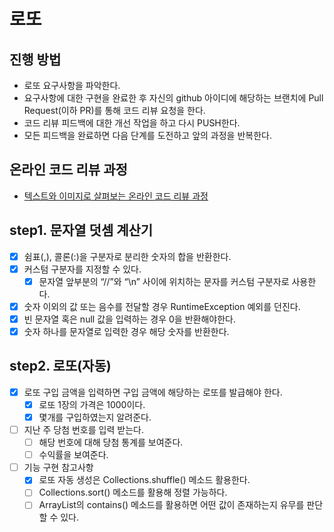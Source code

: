 # 로또
## 진행 방법
* 로또 요구사항을 파악한다.
* 요구사항에 대한 구현을 완료한 후 자신의 github 아이디에 해당하는 브랜치에 Pull Request(이하 PR)를 통해 코드 리뷰 요청을 한다.
* 코드 리뷰 피드백에 대한 개선 작업을 하고 다시 PUSH한다.
* 모든 피드백을 완료하면 다음 단계를 도전하고 앞의 과정을 반복한다.

## 온라인 코드 리뷰 과정
* [텍스트와 이미지로 살펴보는 온라인 코드 리뷰 과정](https://github.com/next-step/nextstep-docs/tree/master/codereview)

## step1. 문자열 덧셈 계산기
 - [x] 쉼표(,), 콜론(:)을 구분자로 분리한 숫자의 합을 반환한다.
 - [x] 커스텀 구분자를 지정할 수 있다.
   - [x] 문자열 앞부분의 “//”와 “\n” 사이에 위치하는 문자를 커스텀 구분자로 사용한다.
 - [x] 숫자 이외의 값 또는 음수를 전달할 경우 RuntimeException 예외를 던진다.
 - [x] 빈 문자열 혹은 null 값을 입력하는 경우 0을 반환해야한다.
 - [x] 숫자 하나를 문자열로 입력한 경우 해당 숫자를 반환한다.

## step2. 로또(자동)
 - [x] 로또 구입 금액을 입력하면 구입 금액에 해당하는 로또를 발급해야 한다.
   - [x] 로또 1장의 가격은 1000이다.
   - [x] 몇개를 구입하였는지 알려준다.
 - [ ] 지난 주 당첨 번호를 입력 받는다.
   - [ ] 해당 번호에 대해 당첨 통계를 보여준다.
   - [ ] 수익률을 보여준다.
 - [ ] 기능 구현 참고사항
   - [x] 로또 자동 생성은 Collections.shuffle() 메소드 활용한다.
   - [ ] Collections.sort() 메소드를 활용해 정렬 가능하다.
   - [ ] ArrayList의 contains() 메소드를 활용하면 어떤 값이 존재하는지 유무를 판단할 수 있다.